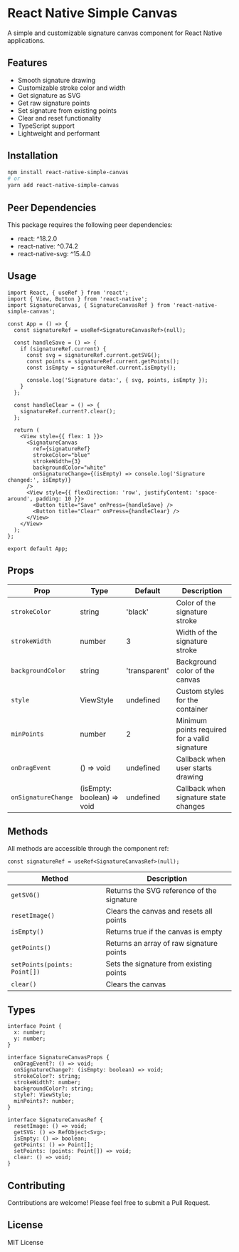 # React Native Simple Canvas

A simple and customizable signature canvas component for React Native applications.

## Features

- Smooth signature drawing
- Customizable stroke color and width
- Get signature as SVG
- Get raw signature points
- Set signature from existing points
- Clear and reset functionality
- TypeScript support
- Lightweight and performant

## Installation

```bash
npm install react-native-simple-canvas
# or
yarn add react-native-simple-canvas
```

## Peer Dependencies

This package requires the following peer dependencies:
- react: ^18.2.0
- react-native: ^0.74.2
- react-native-svg: ^15.4.0

## Usage

```tsx
import React, { useRef } from 'react';
import { View, Button } from 'react-native';
import SignatureCanvas, { SignatureCanvasRef } from 'react-native-simple-canvas';

const App = () => {
  const signatureRef = useRef<SignatureCanvasRef>(null);

  const handleSave = () => {
    if (signatureRef.current) {
      const svg = signatureRef.current.getSVG();
      const points = signatureRef.current.getPoints();
      const isEmpty = signatureRef.current.isEmpty();
      
      console.log('Signature data:', { svg, points, isEmpty });
    }
  };

  const handleClear = () => {
    signatureRef.current?.clear();
  };

  return (
    <View style={{ flex: 1 }}>
      <SignatureCanvas
        ref={signatureRef}
        strokeColor="blue"
        strokeWidth={3}
        backgroundColor="white"
        onSignatureChange={(isEmpty) => console.log('Signature changed:', isEmpty)}
      />
      <View style={{ flexDirection: 'row', justifyContent: 'space-around', padding: 10 }}>
        <Button title="Save" onPress={handleSave} />
        <Button title="Clear" onPress={handleClear} />
      </View>
    </View>
  );
};

export default App;
```

## Props

| Prop | Type | Default | Description |
|------|------|---------|-------------|
| `strokeColor` | string | 'black' | Color of the signature stroke |
| `strokeWidth` | number | 3 | Width of the signature stroke |
| `backgroundColor` | string | 'transparent' | Background color of the canvas |
| `style` | ViewStyle | undefined | Custom styles for the container |
| `minPoints` | number | 2 | Minimum points required for a valid signature |
| `onDragEvent` | () => void | undefined | Callback when user starts drawing |
| `onSignatureChange` | (isEmpty: boolean) => void | undefined | Callback when signature state changes |

## Methods

All methods are accessible through the component ref:

```tsx
const signatureRef = useRef<SignatureCanvasRef>(null);
```

| Method | Description |
|--------|-------------|
| `getSVG()` | Returns the SVG reference of the signature |
| `resetImage()` | Clears the canvas and resets all points |
| `isEmpty()` | Returns true if the canvas is empty |
| `getPoints()` | Returns an array of raw signature points |
| `setPoints(points: Point[])` | Sets the signature from existing points |
| `clear()` | Clears the canvas |

## Types

```tsx
interface Point {
  x: number;
  y: number;
}

interface SignatureCanvasProps {
  onDragEvent?: () => void;
  onSignatureChange?: (isEmpty: boolean) => void;
  strokeColor?: string;
  strokeWidth?: number;
  backgroundColor?: string;
  style?: ViewStyle;
  minPoints?: number;
}

interface SignatureCanvasRef {
  resetImage: () => void;
  getSVG: () => RefObject<Svg>;
  isEmpty: () => boolean;
  getPoints: () => Point[];
  setPoints: (points: Point[]) => void;
  clear: () => void;
}
```

## Contributing

Contributions are welcome! Please feel free to submit a Pull Request.

## License

MIT License
